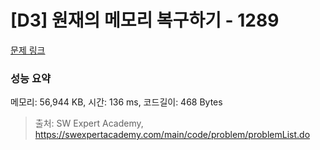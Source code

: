 # [D3] 원재의 메모리 복구하기 - 1289 

[문제 링크](https://swexpertacademy.com/main/code/problem/problemDetail.do?contestProbId=AV19AcoKI9sCFAZN) 

### 성능 요약

메모리: 56,944 KB, 시간: 136 ms, 코드길이: 468 Bytes



> 출처: SW Expert Academy, https://swexpertacademy.com/main/code/problem/problemList.do